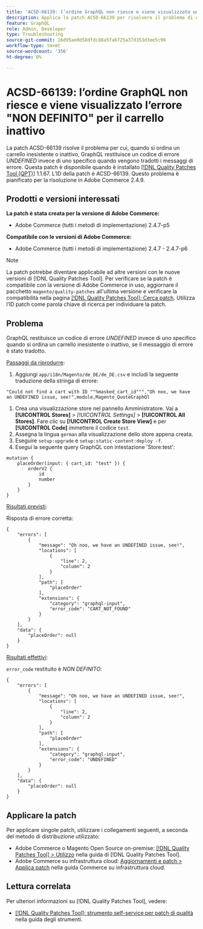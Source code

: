 ```yaml
---
title: 'ACSD-66139: l’ordine GraphQL non riesce e viene visualizzato un errore NON DEFINITO per il carrello inattivo'
description: Applica la patch ACSD-66139 per risolvere il problema di Adobe Commerce per cui, quando effettui un ordine per un carrello inesistente o inattivo, GraphQL restituisce un codice di errore NON DEFINITO invece di uno specifico quando i messaggi di errore vengono tradotti.
feature: GraphQL
role: Admin, Developer
type: Troubleshooting
source-git-commit: 16d95ae0d58dfdc88a5fab725a37d353d3ee5c96
workflow-type: tm+mt
source-wordcount: '356'
ht-degree: 0%

---
```



# ACSD-66139: l’ordine GraphQL non riesce e viene visualizzato l’errore &quot;NON DEFINITO&quot; per il carrello inattivo

La patch ACSD-66139 risolve il problema per cui, quando si ordina un carrello inesistente o inattivo, GraphQL restituisce un codice di errore *UNDEFINED* invece di uno specifico quando vengono tradotti i messaggi di errore. Questa patch è disponibile quando è installato [[!DNL Quality Patches Tool (QPT)]](/help/tools/quality-patches-tool/quality-patches-tool-to-self-serve-quality-patches.md) 1.1.67. L’ID della patch è ACSD-66139. Questo problema è pianificato per la risoluzione in Adobe Commerce 2.4.9.

## Prodotti e versioni interessati

**La patch è stata creata per la versione di Adobe Commerce:**

* Adobe Commerce (tutti i metodi di implementazione) 2.4.7-p5

**Compatibile con le versioni di Adobe Commerce:**

* Adobe Commerce (tutti i metodi di implementazione) 2.4.7 - 2.4.7-p6

>[!NOTE]
>
>La patch potrebbe diventare applicabile ad altre versioni con le nuove versioni di [!DNL Quality Patches Tool]. Per verificare se la patch è compatibile con la versione di Adobe Commerce in uso, aggiornare il pacchetto `magento/quality-patches` all&#39;ultima versione e verificare la compatibilità nella pagina [[!DNL Quality Patches Tool]: Cerca patch](https://experienceleague.adobe.com/tools/commerce-quality-patches/index.html?lang=it). Utilizza l’ID patch come parola chiave di ricerca per individuare la patch.

## Problema

GraphQL restituisce un codice di errore *UNDEFINED* invece di uno specifico quando si ordina un carrello inesistente o inattivo, se il messaggio di errore è stato tradotto.

<u>Passaggi da riprodurre</u>:

1. Aggiungi `app/i18n/Magento/de_DE/de_DE.csv` e includi la seguente traduzione della stringa di errore:

```
"Could not find a cart with ID ""%masked_cart_id""","Oh noo, we have an UNDEFINED issue, see!",module,Magento_QuoteGraphQl
```

1. Crea una visualizzazione store nel pannello Amministratore. Vai a **[!UICONTROL Stores]** > *[!UICONTROL Settings]* > **[!UICONTROL All Stores]**. Fare clic su **[!UICONTROL Create Store View]** e per **[!UICONTROL Code]** immettere il codice `test`.
1. Assegna la lingua `german` alla visualizzazione dello store appena creata.
1. Eseguire `setup:upgrade` e `setup:static-content:deploy -f`.
1. Esegui la seguente query GraphQL con intestazione &#39;Store:test&#39;:

```
mutation {
    placeOrder(input: { cart_id: "test" }) {
        orderV2 {
            id
            number
        }
    }
}
```

<u>Risultati previsti</u>:

Risposta di errore corretta:

```
{
    "errors": [
        {
            "message": "Oh noo, we have an UNDEFINED issue, see!",
            "locations": [
                {
                    "line": 2,
                    "column": 2
                }
            ],
            "path": [
                "placeOrder"
            ],
            "extensions": {
                "category": "graphql-input",
                "error_code": "CART_NOT_FOUND"
            }
        }
    ],
    "data": {
        "placeOrder": null
    }
}
```

<u>Risultati effettivi</u>:

`error_code` restituito è *NON DEFINITO*:

```
{
    "errors": [
        {
            "message": "Oh noo, we have an UNDEFINED issue, see!",
            "locations": [
                {
                    "line": 2,
                    "column": 2
                }
            ],
            "path": [
                "placeOrder"
            ],
            "extensions": {
                "category": "graphql-input",
                "error_code": "UNDEFINED"
            }
        }
    ],
    "data": {
        "placeOrder": null
    }
}
```

## Applicare la patch

Per applicare singole patch, utilizzare i collegamenti seguenti, a seconda del metodo di distribuzione utilizzato:

* Adobe Commerce o Magento Open Source on-premise: [[!DNL Quality Patches Tool] > Utilizzo](/help/tools/quality-patches-tool/usage.md) nella guida di [!DNL Quality Patches Tool].
* Adobe Commerce su infrastruttura cloud: [Aggiornamenti e patch > Applica patch](https://experienceleague.adobe.com/docs/commerce-cloud-service/user-guide/develop/upgrade/apply-patches.html?lang=it) nella guida Commerce su infrastruttura cloud.

## Lettura correlata

Per ulteriori informazioni su [!DNL Quality Patches Tool], vedere:

* [[!DNL Quality Patches Tool]: strumento self-service per patch di qualità](/help/tools/quality-patches-tool/quality-patches-tool-to-self-serve-quality-patches.md) nella guida degli strumenti.
